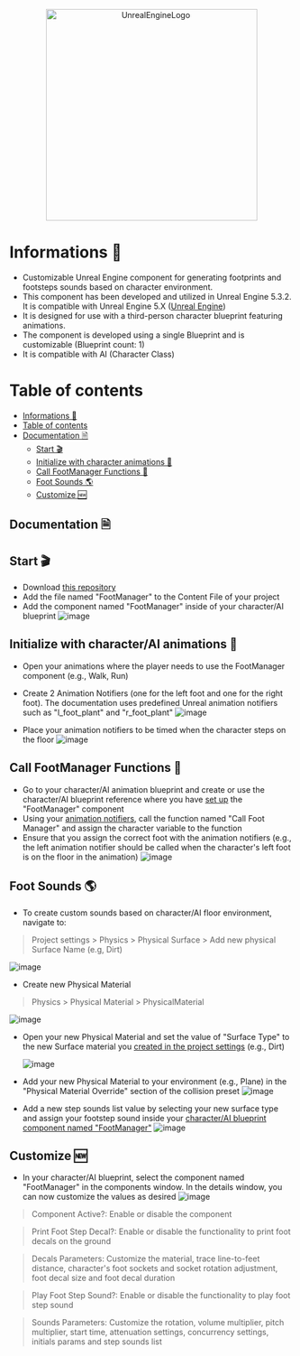 <p align="center">
  <img alt="UnrealEngineLogo" src="https://cdn2.unrealengine.com/ue-logo-stacked-unreal-engine-w-677x545-fac11de0943f.png" width="375px">
</p>

# Informations 📜
- Customizable Unreal Engine component for generating footprints and footsteps sounds based on character environment.
- This component has been developed and utilized in Unreal Engine 5.3.2. It is compatible with Unreal Engine 5.X ([Unreal Engine](https://www.unrealengine.com/))
- It is designed for use with a third-person character blueprint featuring animations.
- The component is developed using a single Blueprint and is customizable (Blueprint count: 1)
- It is compatible with AI (Character Class)

# Table of contents

- [Informations 📜](#informations-)
- [Table of contents](#table-of-contents)
- [Documentation 🗎](#documentation-)
  - [Start 🎬](#start-)
  - [Initialize with character animations 🧝](#initialize-with-character-animations-)
  - [Call FootManager Functions 📲](#call-footmanager-functions-)
  - [Foot Sounds 🌎](#foot-sounds-)
  - [Customize 🆕](#customize-)

## Documentation 🗎

## Start 🎬
- Download [this repository](https://github.com/17mylan/FootManagerComponent/)
- Add the file named "FootManager" to the Content File of your project
- Add the component named "FootManager" inside of your character/AI blueprint ![image](https://github.com/17mylan/FootManagerComponent/assets/89989070/00bd509f-4441-49b8-ac5b-1f599bad335d)
## Initialize with character/AI animations 🧝
- Open your animations where the player needs to use the FootManager component (e.g., Walk, Run)
- Create 2 Animation Notifiers (one for the left foot and one for the right foot). The documentation uses predefined Unreal animation notifiers such as "l_foot_plant" and "r_foot_plant" 
![image](https://github.com/17mylan/FootManagerComponent/assets/89989070/2d6411ba-c17b-4d7e-b440-10a6e369515d)

- Place your animation notifiers to be timed when the character steps on the floor
![image](https://github.com/17mylan/FootManagerComponent/assets/89989070/753fc2dd-1297-43a1-a2a3-f031dc7b81b0)

## Call FootManager Functions 📲
- Go to your character/AI animation blueprint and create or use the character/AI blueprint reference where you have [set up](#start-) the "FootManager" component
- Using your [animation notifiers](#initialize-with-character-animations-), call the function named "Call Foot Manager" and assign the character variable to the function
- Ensure that you assign the correct foot with the animation notifiers (e.g., the left animation notifier should be called when the character's left foot is on the floor in the animation)
![image](https://github.com/17mylan/FootManagerComponent/assets/89989070/999bf482-d69d-4a77-af24-2b4a24ce9923)

## Foot Sounds 🌎
- To create custom sounds based on character/AI floor environment, navigate to:
> Project settings > Physics > Physical Surface > Add new physical Surface Name (e.g, Dirt)

  ![image](https://github.com/17mylan/FootManagerComponent/assets/89989070/a20bce4d-515a-4ac1-97d5-803acc5ce005)

- Create new Physical Material
> Physics > Physical Material > PhysicalMaterial

  ![image](https://github.com/17mylan/FootManagerComponent/assets/89989070/4fb773ad-56c7-4515-9cc7-085c142396dd)

- Open your new Physical Material and set the value of "Surface Type" to the new Surface material you [created in the project settings](#foot-sounds-) (e.g., Dirt)

  ![image](https://github.com/17mylan/FootManagerComponent/assets/89989070/c3f7cc28-8a84-4cb3-a562-2b8b1bc14864)

- Add your new Physical Material to your environment (e.g., Plane) in the "Physical Material Override" section of the collision preset
![image](https://github.com/17mylan/FootManagerComponent/assets/89989070/2b3e7ce3-9969-4670-a7e6-aa73f02a0ed3)

- Add a new step sounds list value by selecting your new surface type and assign your footstep sound inside your [character/AI blueprint component named "FootManager"](#start-)
![image](https://github.com/17mylan/FootManagerComponent/assets/89989070/74f00a04-8a7a-4b14-a04b-5452f7971726)

## Customize 🆕
- In your character/AI blueprint, select the component named "FootManager" in the components window. In the details window, you can now customize the values as desired
![image](https://github.com/17mylan/FootManagerComponent/assets/89989070/8db59d68-826c-405a-b0ac-3d32ee2d5276)

> Component Active?: Enable or disable the component

> Print Foot Step Decal?: Enable or disable the functionality to print foot decals on the ground

> Decals Parameters: Customize the material, trace line-to-feet distance, character's foot sockets and socket rotation adjustment, foot decal size and foot decal duration

> Play Foot Step Sound?: Enable or disable the functionality to play foot step sound

> Sounds Parameters: Customize the rotation, volume multiplier, pitch multiplier, start time, attenuation settings, concurrency settings, initials params and step sounds list
